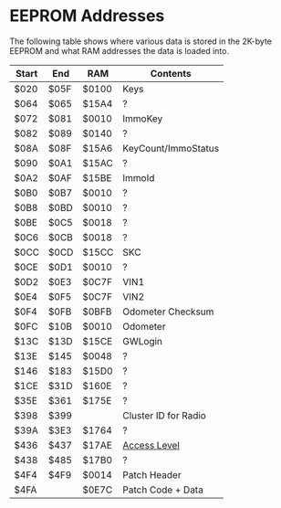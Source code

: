 # EEPROM Addresses

The following table shows where various data is stored in the 2K-byte EEPROM and what RAM addresses the data is loaded into.

| Start | End | RAM | Contents |
| ------| ----| --- | -------- |
| $020 | $05F | $0100 | Keys |
| $064 | $065 | $15A4 | ? |
| $072 | $081 | $0010 | ImmoKey |
| $082 | $089 | $0140 | ? |
| $08A | $08F | $15A6 | KeyCount/ImmoStatus |
| $090 | $0A1 | $15AC | ? |
| $0A2 | $0AF | $15BE | ImmoId |
| $0B0 | $0B7 | $0010 | ? |
| $0B8 | $0BD | $0010 | ? |
| $0BE | $0C5 | $0018 | ? |
| $0C6 | $0CB | $0018 | ? |
| $0CC | $0CD | $15CC | SKC |
| $0CE | $0D1 | $0010 | ? |
| $0D2 | $0E3 | $0C7F | VIN1 |
| $0E4 | $0F5 | $0C7F | VIN2 |
| $0F4 | $0FB | $0BFB | Odometer Checksum |
| $0FC | $10B | $0010 | Odometer |
| $13C | $13D | $15CE | GWLogin |
| $13E | $145 | $0048 | ? |
| $146 | $183 | $15D0 | ? |
| $1CE | $31D | $160E | ? |
| $35E | $361 | $175E | ? |
| $398 | $399 |       | Cluster ID for Radio |
| $39A | $3E3 | $1764 | ? |
| $436 | $437 | $17AE | [Access Level](AccessLevel.md) |
| $438 | $485 | $17B0 | ? |
| $4F4 | $4F9 | $0014 | Patch Header |
| $4FA | | $0E7C | Patch Code + Data |
